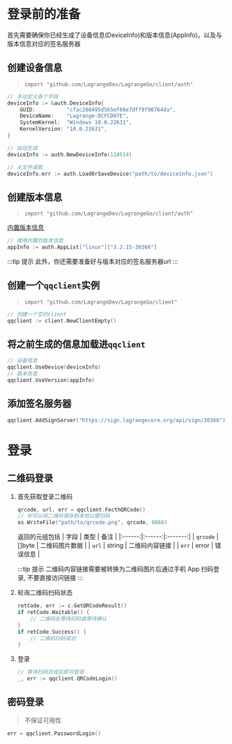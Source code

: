 # 登录前的准备

首先需要确保你已经生成了设备信息(DeviceInfo)和版本信息(AppInfo)，以及与版本信息对应的签名服务器

## 创建设备信息

> `import "github.com/LagrangeDev/LagrangeGo/client/auth"`

```go
// 手动定义各个字段
deviceInfo := &auth.DeviceInfo{
    GUID:          "cfac208495d565ef66e7dff9f98764da",
    DeviceName:    "Lagrange-DCFCD07E",
    SystemKernel:  "Windows 10.0.22631",
    KernelVersion: "10.0.22631",
}
```

```go
// 自动生成
deviceInfo := auth.NewDeviceInfo(114514)
```

```go
// 从文件读取
deviceInfo,err := auth.LoadOrSaveDevice("path/to/deviceinfo.json")
```

## 创建版本信息

> `import "github.com/LagrangeDev/LagrangeGo/client/auth"`

[内置版本信息](https://github.com/LagrangeDev/LagrangeGo/blob/master/client/auth/app.go)
```go
// 使用内置的版本信息
appInfo := auth.AppList["linux"]["3.2.15-30366"]
```

:::tip 提示
此外，你还需要准备好与版本对应的签名服务器url
:::

## 创建一个`qqclient`实例

> `import "github.com/LagrangeDev/LagrangeGo/client"`

```go
// 创建一个空的client
qqclient := client.NewClientEmpty()
```

## 将之前生成的信息加载进`qqclient`

```go
// 设备信息
qqclient.UseDevice(deviceInfo)
// 版本信息
qqclient.UseVersion(appInfo)
```

## 添加签名服务器

```go
qqclient.AddSignServer("https://sign.lagrangecore.org/api/sign/30366")
```

# 登录

## 二维码登录

1. 首先获取登录二维码

    ```go
    qrcode, url, err = qqclient.FecthQRCode()
    // 你可以将二维码保存到本地以便扫码
    os.WriteFile("path/to/qrcode.png", qrcode, 0666)
    ```
    
    返回的元组包括
    | 字段 | 类型 | 备注 |
    |:------:|:------:|:-------:|
    | `qrcode` | []byte | 二维码图片数据 |
    | `url`    | string | 二维码内容链接 |
    | `err`    | error | 错误信息 |
    
    :::tip 提示
    二维码内容链接需要被转换为二维码图片后通过手机 App 扫码登录, 不要直接访问链接
    :::

2. 轮询二维码扫码状态

    ```go
    retCode, err := c.GetQRCodeResult()
    if retCode.Waitable() {
        // 二维码在等待扫码或等待确认
    }
    if retCode.Success() {
        // 二维码扫码成功
    }
    ```

3. 登录

    ```go
    // 等待扫码完成后即可登录
    _, err := qqclient.QRCodeLogin()
    ```

## 密码登录

> 不保证可用性

```go
err = qqclient.PasswordLogin()
```
